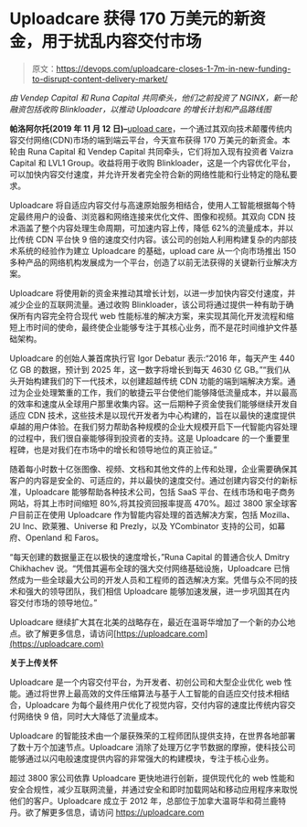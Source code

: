 # Uploadcare 获得 170 万美元的新资金，用于扰乱内容交付市场

> 原文：<https://devops.com/uploadcare-closes-1-7m-in-new-funding-to-disrupt-content-delivery-market/>

*由 Vendep Capital 和 Runa Capital 共同牵头，他们之前投资了 NGINX，新一轮融资包括收购 Blinkloader，以推动 Uploadcare 的增长计划和产品路线图*

**帕洛阿尔托(2019 年 11 月 12 日)–**[upload care](https://uploadcare.com/cdn/)，一个通过其双向技术颠覆传统内容交付网络(CDN)市场的端到端云平台，今天宣布获得 170 万美元的新资金。本轮由 Runa Capital 和 Vendep Capital 共同牵头，它们将加入现有投资者 Vaizra Capital 和 LVL1 Group。收益将用于收购 Blinkloader，这是一个内容优化平台，可以加快内容交付速度，并允许开发者完全符合新的网络性能和行业特定的隐私要求。

Uploadcare 将自适应内容交付与高速原始服务相结合，使用人工智能根据每个特定最终用户的设备、浏览器和网络连接来优化文件、图像和视频。其双向 CDN 技术涵盖了整个内容处理生命周期，可加速内容上传，降低 62%的流量成本，并以比传统 CDN 平台快 9 倍的速度交付内容。该公司的创始人利用构建复杂的内部技术系统的经验作为建立 Uploadcare 的基础，upload care 从一个向市场推出 150 多种产品的网络机构发展成为一个平台，创造了以前无法获得的关键新行业解决方案。

Uploadcare 将使用新的资金来推动其增长计划，以进一步加快内容交付速度，并减少企业的互联网流量。通过收购 Blinkloader，该公司将通过提供一种有助于确保所有内容完全符合现代 web 性能标准的解决方案，来实现其简化开发流程和缩短上市时间的使命，最终使企业能够专注于其核心业务，而不是花时间维护文件基础架构。

Uploadcare 的创始人兼首席执行官 Igor Debatur 表示:“2016 年，每天产生 440 亿 GB 的数据，预计到 2025 年，这一数字将增长到每天 4630 亿 GB。”“我们从头开始构建我们的下一代技术，以创建超越传统 CDN 功能的端到端解决方案。通过为企业处理繁重的工作，我们的敏捷云平台使他们能够降低流量成本，并以最高的效率和速度从全球用户那里收集内容。这一后期种子资金使我们能够继续开发自适应 CDN 技术，这些技术是以现代开发者为中心构建的，旨在以最快的速度提供卓越的用户体验。在我们努力帮助各种规模的企业大规模开启下一代智能内容处理的过程中，我们很自豪能够得到投资者的支持。这是 Uploadcare 的一个重要里程碑，也是对我们在市场中的增长和领导地位的真正验证。”

随着每小时数十亿张图像、视频、文档和其他文件的上传和处理，企业需要确保其客户的内容是安全的、可适应的，并以最快的速度交付。通过创建内容交付的新标准，Uploadcare 能够帮助各种技术公司，包括 SaaS 平台、在线市场和电子商务网站，将其上市时间缩短 80%,将其投资回报率提高 470%。超过 3800 家全球客户目前正在使用 Uploadcare 作为智能内容处理的首选解决方案，包括 Mozilla、2U Inc、欧莱雅、Universe 和 Prezly，以及 YCombinator 支持的公司，如幕府、Openland 和 Faros。

“每天创建的数据量正在以极快的速度增长，”Runa Capital 的普通合伙人 Dmitry Chikhachev 说。“凭借其遍布全球的强大交付网络基础设施，Uploadcare 已悄然成为一些全球最大公司的开发人员和工程师的首选解决方案。凭借与众不同的技术和强大的领导团队，我们相信 Uploadcare 能够加速发展，进一步巩固其在内容交付市场的领导地位。”

Uploadcare 继续扩大其在北美的战略存在，最近在温哥华增加了一个新的办公地点。欲了解更多信息，请访问[https://uploadcare.com](https://uploadcare.com)

**关于上传关怀**

Uploadcare 是一个内容交付平台，为开发者、初创公司和大型企业优化 web 性能。通过将世界上最高效的文件压缩算法与基于人工智能的自适应交付技术相结合，Uploadcare 为每个最终用户优化了视觉内容，交付内容的速度比传统内容交付网络快 9 倍，同时大大降低了流量成本。

Uploadcare 的智能技术由一个屡获殊荣的工程师团队提供支持，在世界各地部署了数十万个加速节点。Uploadcare 消除了处理万亿字节数据的摩擦，使科技公司能够通过以闪电般速度提供内容的非常强大的构建模块，专注于核心业务。

超过 3800 家公司依靠 Uploadcare 更快地进行创新，提供现代化的 web 性能和安全合规性，减少互联网流量，并通过安全和即时加载网站和移动应用程序来取悦他们的客户。Uploadcare 成立于 2012 年，总部位于加拿大温哥华和荷兰鹿特丹。欲了解更多信息，请访问 https://uploadcare.com